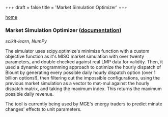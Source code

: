 +++
draft = false
title = 'Market Simulation Optimizer'
+++

<a href="../index.html">home</a>

<link rel="stylesheet" href="../style.css">

### Market Simulation Optimizer (<a href="/MarketSimulatorDocs.txt" download="/MarketSimulatorDocs.md">documentation</a>)
*scikit-learn, NumPy*

The simulator uses scipy.optimize's minimize function with a custom objective function as it's MISO market simulation with over twenty parameters, and double checked against real LMP data for validity. Then, it used a dynamic programming approach to optimize the hourly dispatch of Blount by generating every possible daily hourly dispatch option (over 1 billion options!), then filtering out the impossible configurations, using the previous market simulation as a vector to mat-mul against the hourly dispatch matrix, and taking the maximum index. This returns the maximum possible daily revenue. 

The tool is currently being used by MGE's energy traders to predict minute changes' effects to unit parameters. 
